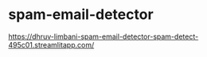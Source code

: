 # spam-email-detector

https://dhruv-limbani-spam-email-detector-spam-detect-495c01.streamlitapp.com/
